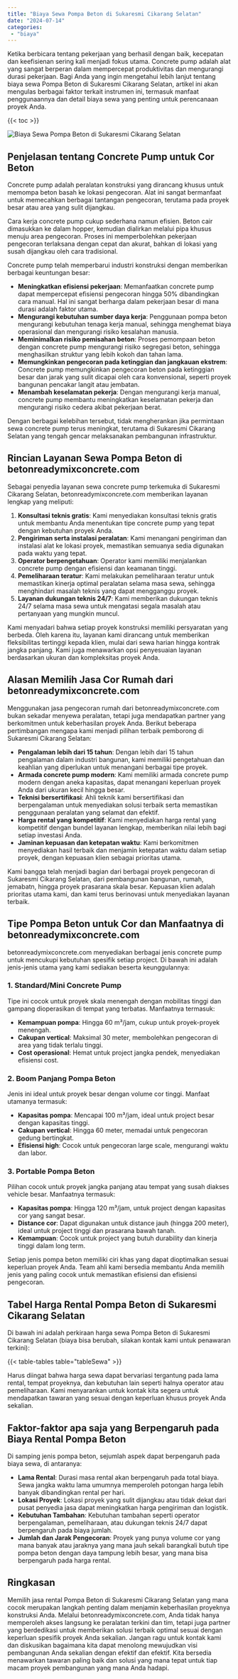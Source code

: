 ```yaml
---
title: "Biaya Sewa Pompa Beton di Sukaresmi Cikarang Selatan"
date: "2024-07-14"
categories: 
 - "biaya"
---
```


Ketika berbicara tentang pekerjaan yang berhasil dengan baik, kecepatan dan keefisienan sering kali menjadi fokus utama. Concrete pump adalah alat yang sangat berperan dalam mempercepat produktivitas dan mengurangi durasi pekerjaan. Bagi Anda yang ingin mengetahui lebih lanjut tentang biaya sewa Pompa Beton di Sukaresmi Cikarang Selatan, artikel ini akan mengulas berbagai faktor terkait instrumen ini, termasuk manfaat penggunaannya dan detail biaya sewa yang penting untuk perencanaan proyek Anda.

{{< toc >}}

![Biaya Sewa Pompa Beton di Sukaresmi Cikarang Selatan](https://betoncor8.github.io/pump/concrete-pump%20(14).png)

## Penjelasan tentang Concrete Pump untuk Cor Beton

Concrete pump adalah peralatan konstruksi yang dirancang khusus untuk memompa beton basah ke lokasi pengecoran. Alat ini sangat bermanfaat untuk memecahkan berbagai tantangan pengecoran, terutama pada proyek besar atau area yang sulit dijangkau.

Cara kerja concrete pump cukup sederhana namun efisien. Beton cair dimasukkan ke dalam hopper, kemudian dialirkan melalui pipa khusus menuju area pengecoran. Proses ini memperbolehkan pekerjaan pengecoran terlaksana dengan cepat dan akurat, bahkan di lokasi yang susah dijangkau oleh cara tradisional.

Concrete pump telah memperbarui industri konstruksi dengan memberikan berbagai keuntungan besar:

- **Meningkatkan efisiensi pekerjaan**: Memanfaatkan concrete pump dapat mempercepat efisiensi pengecoran hingga 50% dibandingkan cara manual. Hal ini sangat berharga dalam pekerjaan besar di mana durasi adalah faktor utama.
- **Mengurangi kebutuhan sumber daya kerja**: Penggunaan pompa beton mengurangi kebutuhan tenaga kerja manual, sehingga menghemat biaya operasional dan mengurangi risiko kesalahan manusia.
- **Meminimalkan risiko pemisahan beton**: Proses pemompaan beton dengan concrete pump mengurangi risiko segregasi beton, sehingga menghasilkan struktur yang lebih kokoh dan tahan lama.
- **Memungkinkan pengecoran pada ketinggian dan jangkauan ekstrem**: Concrete pump memungkinkan pengecoran beton pada ketinggian besar dan jarak yang sulit dicapai oleh cara konvensional, seperti proyek bangunan pencakar langit atau jembatan.
- **Menambah keselamatan pekerja**: Dengan mengurangi kerja manual, concrete pump membantu meningkatkan keselamatan pekerja dan mengurangi risiko cedera akibat pekerjaan berat.

Dengan berbagai kelebihan tersebut, tidak mengherankan jika permintaan sewa concrete pump terus meningkat, terutama di Sukaresmi Cikarang Selatan yang tengah gencar melaksanakan pembangunan infrastruktur.

## Rincian Layanan Sewa Pompa Beton di betonreadymixconcrete.com

Sebagai penyedia layanan sewa concrete pump terkemuka di Sukaresmi Cikarang Selatan, betonreadymixconcrete.com memberikan layanan lengkap yang meliputi:

1. **Konsultasi teknis gratis**: Kami menyediakan konsultasi teknis gratis untuk membantu Anda menentukan tipe concrete pump yang tepat dengan kebutuhan proyek Anda.
2. **Pengiriman serta instalasi peralatan**: Kami menangani pengiriman dan instalasi alat ke lokasi proyek, memastikan semuanya sedia digunakan pada waktu yang tepat.
3. **Operator berpengetahuan**: Operator kami memiliki menjalankan concrete pump dengan efisiensi dan keamanan tinggi.
4. **Pemeliharaan teratur**: Kami melakukan pemeliharaan teratur untuk memastikan kinerja optimal peralatan selama masa sewa, sehingga menghindari masalah teknis yang dapat mengganggu proyek.
5. **Layanan dukungan teknis 24/7**: Kami memberikan dukungan teknis 24/7 selama masa sewa untuk mengatasi segala masalah atau pertanyaan yang mungkin muncul.

Kami menyadari bahwa setiap proyek konstruksi memiliki persyaratan yang berbeda. Oleh karena itu, layanan kami dirancang untuk memberikan fleksibilitas tertinggi kepada klien, mulai dari sewa harian hingga kontrak jangka panjang. Kami juga menawarkan opsi penyesuaian layanan berdasarkan ukuran dan kompleksitas proyek Anda.

## Alasan Memilih Jasa Cor Rumah dari betonreadymixconcrete.com

Menggunakan jasa pengecoran rumah dari betonreadymixconcrete.com bukan sekadar menyewa peralatan, tetapi juga mendapatkan partner yang berkomitmen untuk keberhasilan proyek Anda. Berikut beberapa pertimbangan mengapa kami menjadi pilihan terbaik pemborong di Sukaresmi Cikarang Selatan:

- **Pengalaman lebih dari 15 tahun**: Dengan lebih dari 15 tahun pengalaman dalam industri bangunan, kami memiliki pengetahuan dan keahlian yang diperlukan untuk menangani berbagai tipe proyek.
- **Armada concrete pump modern**: Kami memiliki armada concrete pump modern dengan aneka kapasitas, dapat menangani keperluan proyek Anda dari ukuran kecil hingga besar.
- **Teknisi bersertifikasi**: Ahli teknik kami bersertifikasi dan berpengalaman untuk menyediakan solusi terbaik serta memastikan penggunaan peralatan yang selamat dan efektif.
- **Harga rental yang kompetitif**: Kami menyediakan harga rental yang kompetitif dengan bundel layanan lengkap, memberikan nilai lebih bagi setiap investasi Anda.
- **Jaminan kepuasan dan ketepatan waktu**: Kami berkomitmen menyediakan hasil terbaik dan menjamin ketepatan waktu dalam setiap proyek, dengan kepuasan klien sebagai prioritas utama.

Kami bangga telah menjadi bagian dari berbagai proyek pengecoran di Sukaresmi Cikarang Selatan, dari pembangunan bangunan, rumah, jemabatn, hingga proyek prasarana skala besar. Kepuasan klien adalah prioritas utama kami, dan kami terus berinovasi untuk menyediakan layanan terbaik.

## Tipe Pompa Beton untuk Cor dan Manfaatnya di betonreadymixconcrete.com

betonreadymixconcrete.com menyediakan berbagai jenis concrete pump untuk mencukupi kebutuhan spesifik setiap project. Di bawah ini adalah jenis-jenis utama yang kami sediakan beserta keunggulannya:

### 1\. Standard/Mini Concrete Pump

Tipe ini cocok untuk proyek skala menengah dengan mobilitas tinggi dan gampang dioperasikan di tempat yang terbatas. Manfaatnya termasuk:

- **Kemampuan pompa**: Hingga 60 m³/jam, cukup untuk proyek-proyek menengah.
- **Cakupan vertical**: Maksimal 30 meter, membolehkan pengecoran di area yang tidak terlalu tinggi.
- **Cost operasional**: Hemat untuk project jangka pendek, menyediakan efisiensi cost.

### 2\. Boom Panjang Pompa Beton

Jenis ini ideal untuk proyek besar dengan volume cor tinggi. Manfaat utamanya termasuk:

- **Kapasitas pompa**: Mencapai 100 m³/jam, ideal untuk project besar dengan kapasitas tinggi.
- **Cakupan vertical**: Hingga 60 meter, memadai untuk pengecoran gedung bertingkat.
- **Efisiensi high**: Cocok untuk pengecoran large scale, mengurangi waktu dan labor.

### 3\. Portable Pompa Beton

Pilihan cocok untuk proyek jangka panjang atau tempat yang susah diakses vehicle besar. Manfaatnya termasuk:

- **Kapasitas pompa**: Hingga 120 m³/jam, untuk project dengan kapasitas cor yang sangat besar.
- **Distance cor**: Dapat digunakan untuk distance jauh (hingga 200 meter), ideal untuk project tinggi dan prasarana bawah tanah.
- **Kemampuan**: Cocok untuk project yang butuh durability dan kinerja tinggi dalam long term.

Setiap jenis pompa beton memiliki ciri khas yang dapat dioptimalkan sesuai keperluan proyek Anda. Team ahli kami bersedia membantu Anda memilih jenis yang paling cocok untuk memastikan efisiensi dan efisiensi pengecoran.

## Tabel Harga Rental Pompa Beton di Sukaresmi Cikarang Selatan

Di bawah ini adalah perkiraan harga sewa Pompa Beton di Sukaresmi Cikarang Selatan (biaya bisa berubah, silakan kontak kami untuk penawaran terkini):

{{< table-tables table="tableSewa" >}}

Harus diingat bahwa harga sewa dapat bervariasi tergantung pada lama rental, tempat proyeknya, dan kebutuhan lain seperti halnya operator atau pemeliharaan. Kami menyarankan untuk kontak kita segera untuk mendapatkan tawaran yang sesuai dengan keperluan khusus proyek Anda sekalian.

## Faktor-faktor apa saja yang Berpengaruh pada Biaya Rental Pompa Beton

Di samping jenis pompa beton, sejumlah aspek dapat berpengaruh pada biaya sewa, di antaranya:

- **Lama Rental**: Durasi masa rental akan berpengaruh pada total biaya. Sewa jangka waktu lama umumnya memperoleh potongan harga lebih banyak dibandingkan rental per hari.
- **Lokasi Proyek**: Lokasi proyek yang sulit dijangkau atau tidak dekat dari pusat penyedia jasa dapat meningkatkan harga pengiriman dan logistik.
- **Kebutuhan Tambahan**: Kebutuhan tambahan seperti operator berpengalaman, pemeliharaan, atau dukungan teknis 24/7 dapat berpengaruh pada biaya jumlah.
- **Jumlah dan Jarak Pengecoran**: Proyek yang punya volume cor yang mana banyak atau jaraknya yang mana jauh sekali barangkali butuh tipe pompa beton dengan daya tampung lebih besar, yang mana bisa berpengaruh pada harga rental.

## Ringkasan

Memilih jasa rental Pompa Beton di Sukaresmi Cikarang Selatan yang mana cocok merupakan langkah penting dalam menjamin keberhasilan proyeknya konstruksi Anda. Melalui betonreadymixconcrete.com, Anda tidak hanya memperoleh akses langsung ke peralatan terkini dan tim, tetapi juga partner yang berdedikasi untuk memberikan solusi terbaik optimal sesuai dengan keperluan spesifik proyek Anda sekalian. Jangan ragu untuk kontak kami dan diskusikan bagaimana kita dapat menolong mewujudkan visi pembangunan Anda sekalian dengan efektif dan efektif. Kita bersedia menawarkan tawaran paling baik dan solusi yang mana tepat untuk tiap macam proyek pembangunan yang mana Anda hadapi.
